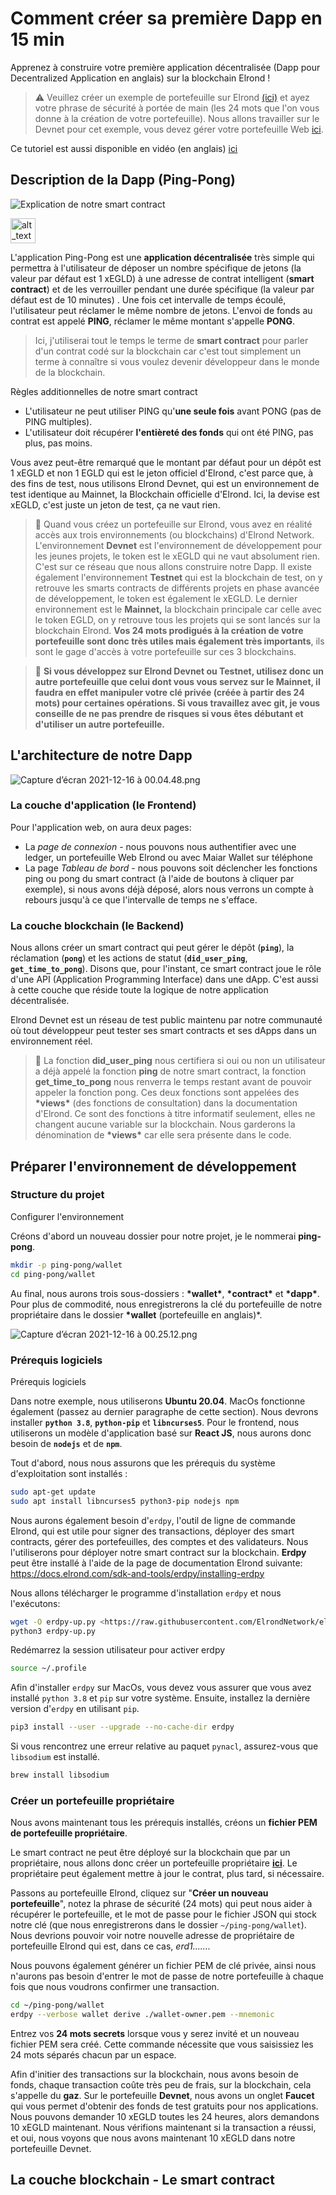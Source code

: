 # Comment créer sa première Dapp en 15 min

Apprenez à construire votre première application décentralisée (Dapp pour Decentralized Application en anglais) sur la blockchain Elrond !

> ⚠️ Veuillez créer un exemple de portefeuille sur Elrond [(ici)](https://devnet-wallet.elrond.com/) et ayez votre phrase de sécurité à portée de main (les 24 mots que l'on vous donne à la création de votre portefeuille). Nous allons travailler sur le Devnet pour cet exemple, vous devez gérer votre portefeuille Web [ici](https://devnet-wallet.elrond.com/).

Ce tutoriel est aussi disponible en vidéo (en anglais) [ici](https://youtu.be/IdkgvlK3rb8)

## Description de la Dapp (Ping-Pong)

![Explication de notre smart contract](tuto-fr/first-dapp-in-15-min/img/sc_overview.png?raw=true "Schéma simplifié de notre smart contract")

[<img alt="alt_text" width="40px" src="tuto-fr/first-dapp-in-15-min/img/sc_overview.png" />](tuto-fr/first-dapp-in-15-min/img/sc_overview.png)

L'application Ping-Pong est une **application décentralisée** très simple qui permettra à l'utilisateur de déposer un nombre spécifique de jetons (la valeur par défaut est 1 xEGLD) à une adresse de contrat intelligent (**smart contract**) et de les verrouiller pendant une durée spécifique (la valeur par défaut est de 10 minutes) . Une fois cet intervalle de temps écoulé, l'utilisateur peut réclamer le même nombre de jetons. L'envoi de fonds au contrat est appelé **PING**, réclamer le même montant s'appelle **PONG**.

> Ici, j'utiliserai tout le temps le terme de **smart contract** pour parler d'un contrat codé sur la blockchain car c'est tout simplement un terme à connaître si vous voulez devenir développeur dans le monde de la blockchain.

Règles additionnelles de notre smart contract

- L'utilisateur ne peut utiliser PING qu'**une seule fois** avant PONG (pas de PING multiples).
- L'utilisateur doit récupérer **l'entièreté des fonds** qui ont été PING, pas plus, pas moins.

Vous avez peut-être remarqué que le montant par défaut pour un dépôt est 1 xEGLD et non 1 EGLD qui est le jeton officiel d'Elrond, c'est parce que, à des fins de test, nous utilisons Elrond Devnet, qui est un environnement de test identique au Mainnet, la Blockchain officielle d'Elrond. Ici, la devise est xEGLD, c'est juste un jeton de test, ça ne vaut rien.

> 🌟 Quand vous créez un portefeuille sur Elrond, vous avez en réalité accès aux trois environnements (ou blockchains) d'Elrond Network. L'environnement **Devnet** est l'environnement de développement pour les jeunes projets, le token est le xEGLD qui ne vaut absolument rien. C'est sur ce réseau que nous allons construire notre Dapp. Il existe également l'environnement **Testnet** qui est la blockchain de test, on y retrouve les smarts contracts de différents projets en phase avancée de développement, le token est également le xEGLD. Le dernier environnement est le **Mainnet,** la blockchain principale car celle avec le token EGLD, on y retrouve tous les projets qui se sont lancés sur la blockchain Elrond. **Vos 24 mots prodigués à la création de votre portefeuille sont donc très utiles mais également très importants**, ils sont le gage d'accès à votre portefeuille sur ces 3 blockchains.

> 🚨 **Si vous développez sur Elrond Devnet ou Testnet, utilisez donc un autre portefeuille que celui dont vous vous servez sur le Mainnet, il faudra en effet manipuler votre clé privée (créée à partir des 24 mots) pour certaines opérations. Si vous travaillez avec git, je vous conseille de ne pas prendre de risques si vous êtes débutant et d'utiliser un autre portefeuille.**

## L'architecture de notre Dapp

![Capture d’écran 2021-12-16 à 00.04.48.png](https://s3-us-west-2.amazonaws.com/secure.notion-static.com/f7dfeb5e-e997-4c7c-ab47-c34c4d735fe0/Capture_decran_2021-12-16_a_00.04.48.png)

### La couche d'application (le Frontend)

Pour l'application web, on aura deux pages:

- La _page de connexion_ - nous pouvons nous authentifier avec une ledger, un portefeuille Web Elrond ou avec Maiar Wallet sur téléphone
- La page _Tableau de bord_ - nous pouvons soit déclencher les fonctions ping ou pong du smart contract (à l'aide de boutons à cliquer par exemple), si nous avons déjà déposé, alors nous verrons un compte à rebours jusqu'à ce que l'intervalle de temps ne s'efface.

### La couche blockchain (le Backend)

Nous allons créer un smart contract qui peut gérer le dépôt (**`ping`**), la réclamation (**`pong`**) et les actions de statut (**`did_user_ping`**, **`get_time_to_pong`**). Disons que, pour l'instant, ce smart contract joue le rôle d'une API (Application Programming Interface) dans une dApp. C'est aussi à cette couche que réside toute la logique de notre application décentralisée.

Elrond Devnet est un réseau de test public maintenu par notre communauté où tout développeur peut tester ses smart contracts et ses dApps dans un environnement réel.

> 🌟 La fonction **did_user_ping** nous certifiera si oui ou non un utilisateur a déjà appelé la fonction **ping** de notre smart contract, la fonction **get_time_to_pong** nous renverra le temps restant avant de pouvoir appeler la fonction pong. Ces deux fonctions sont appelées des **\*views\*** (des fonctions de consultation) dans la documentation d'Elrond. Ce sont des fonctions à titre informatif seulement, elles ne changent aucune variable sur la blockchain. Nous garderons la dénomination de **\*views\*** car elle sera présente dans le code.

## Préparer l'environnement de développement

### Structure du projet

Configurer l'environnement

Créons d'abord un nouveau dossier pour notre projet, je le nommerai **ping-pong**.

```bash
mkdir -p ping-pong/wallet
cd ping-pong/wallet
```

Au final, nous aurons trois sous-dossiers : **\*wallet\***, **\*contract\*** et **\*dapp\***. Pour plus de commodité, nous enregistrerons la clé du portefeuille de notre propriétaire dans le dossier **\*wallet** (portefeuille en anglais)\*.

![Capture d’écran 2021-12-16 à 00.25.12.png](https://s3-us-west-2.amazonaws.com/secure.notion-static.com/a90ec9dc-7d7c-449b-b999-d9ea475ab564/Capture_decran_2021-12-16_a_00.25.12.png)

### Prérequis logiciels

Prérequis logiciels

Dans notre exemple, nous utiliserons **Ubuntu 20.04**. MacOs fonctionne également (passez au dernier paragraphe de cette section). Nous devrons installer **`python 3.8`**, **`python-pip`** et **`libncurses5`**. Pour le frontend, nous utiliserons un modèle d'application basé sur **React JS**, nous aurons donc besoin de **`nodejs`** et de **`npm`**.

Tout d'abord, nous nous assurons que les prérequis du système d'exploitation sont installés :

```bash
sudo apt-get update
sudo apt install libncurses5 python3-pip nodejs npm
```

Nous aurons également besoin d'`erdpy`, l'outil de ligne de commande Elrond, qui est utile pour signer des transactions, déployer des smart contracts, gérer des portefeuilles, des comptes et des validateurs. Nous l'utiliserons pour déployer notre smart contract sur la blockchain. **Erdpy** peut être installé à l'aide de la page de documentation Elrond suivante: https://docs.elrond.com/sdk-and-tools/erdpy/installing-erdpy

Nous allons télécharger le programme d'installation `erdpy` et nous l'exécutons:

```bash
wget -O erdpy-up.py <https://raw.githubusercontent.com/ElrondNetwork/elrond-sdk-erdpy/master/erdpy-up.py>
python3 erdpy-up.py
```

Redémarrez la session utilisateur pour activer erdpy

```bash
source ~/.profile
```

Afin d'installer `erdpy` sur MacOs, vous devez vous assurer que vous avez installé `python 3.8` et `pip` sur votre système. Ensuite, installez la dernière version d'`erdpy` en utilisant `pip`.

```bash
pip3 install --user --upgrade --no-cache-dir erdpy
```

Si vous rencontrez une erreur relative au paquet `pynacl`, assurez-vous que `libsodium` est installé.

```bash
brew install libsodium
```

### Créer un portefeuille propriétaire

Nous avons maintenant tous les prérequis installés, créons un **fichier PEM de portefeuille propriétaire**.

Le smart contract ne peut être déployé sur la blockchain que par un propriétaire, nous allons donc créer un portefeuille propriétaire [**ici**](https://devnet-wallet.elrond.com/). Le propriétaire peut également mettre à jour le contrat, plus tard, si nécessaire.

Passons au portefeuille Elrond, cliquez sur "**Créer un nouveau portefeuille**", notez la phrase de sécurité (24 mots) qui peut nous aider à récupérer le portefeuille, et le mot de passe pour le fichier JSON qui stock notre clé (que nous enregistrerons dans le dossier `~/ping-pong/wallet`). Nous devrions pouvoir voir notre nouvelle adresse de propriétaire de portefeuille Elrond qui est, dans ce cas, _erd1......._

Nous pouvons également générer un fichier PEM de clé privée, ainsi nous n'aurons pas besoin d'entrer le mot de passe de notre portefeuille à chaque fois que nous voudrons confirmer une transaction.

```bash
cd ~/ping-pong/wallet
erdpy --verbose wallet derive ./wallet-owner.pem --mnemonic
```

Entrez vos **24 mots secrets** lorsque vous y serez invité et un nouveau fichier PEM sera créé. Cette commande nécessite que vous saisissiez les 24 mots séparés chacun par un espace.

Afin d'initier des transactions sur la blockchain, nous avons besoin de fonds, chaque transaction coûte très peu de frais, sur la blockchain, cela s'appelle du **gaz**. Sur le portefeuille **Devnet**, nous avons un onglet **Faucet** qui vous permet d'obtenir des fonds de test gratuits pour nos applications. Nous pouvons demander 10 xEGLD toutes les 24 heures, alors demandons 10 xEGLD maintenant. Nous vérifions maintenant si la transaction a réussi, et oui, nous voyons que nous avons maintenant 10 xEGLD dans notre portefeuille Devnet.

## La couche blockchain - Le smart contract
